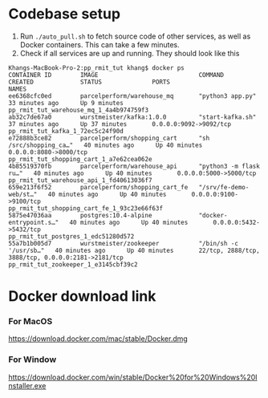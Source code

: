 # Codebase setup

1. Run `./auto_pull.sh` to fetch source code of other services, as well as Docker containers. This can take a few minutes.
2. Check if all services are up and running. They should look like this
```
Khangs-MacBook-Pro-2:pp_rmit_tut khang$ docker ps
CONTAINER ID        IMAGE                            COMMAND                  CREATED             STATUS              PORTS                                                NAMES
ee6368cfc0ed        parcelperform/warehouse_mq       "python3 app.py"         33 minutes ago      Up 9 minutes                                                             pp_rmit_tut_warehouse_mq_1_4a4b974759f3
ab32c7de67a0        wurstmeister/kafka:1.0.0         "start-kafka.sh"         37 minutes ago      Up 37 minutes       0.0.0.0:9092->9092/tcp                               pp_rmit_tut_kafka_1_72ec5c24f90d
e72888b3ce82        parcelperform/shopping_cart      "sh /src/shopping_ca…"   40 minutes ago      Up 40 minutes       0.0.0.0:8080->8000/tcp                               pp_rmit_tut_shopping_cart_1_a7e62cea062e
4b85519370fb        parcelperform/warehouse_api      "python3 -m flask ru…"   40 minutes ago      Up 40 minutes       0.0.0.0:5000->5000/tcp                               pp_rmit_tut_warehouse_api_1_fd40613036f7
659e213f6f52        parcelperform/shopping_cart_fe   "/srv/fe-demo-web/st…"   40 minutes ago      Up 40 minutes       0.0.0.0:9100->9100/tcp                               pp_rmit_tut_shopping_cart_fe_1_93c23e66f63f
5875e47036aa        postgres:10.4-alpine             "docker-entrypoint.s…"   40 minutes ago      Up 40 minutes       0.0.0.0:5432->5432/tcp                               pp_rmit_tut_postgres_1_edc51280d572
55a7b1b005d7        wurstmeister/zookeeper           "/bin/sh -c '/usr/sb…"   40 minutes ago      Up 40 minutes       22/tcp, 2888/tcp, 3888/tcp, 0.0.0.0:2181->2181/tcp   pp_rmit_tut_zookeeper_1_e3145cbf39c2
```

# Docker download link

### For MacOS
https://download.docker.com/mac/stable/Docker.dmg

### For Window
https://download.docker.com/win/stable/Docker%20for%20Windows%20Installer.exe
